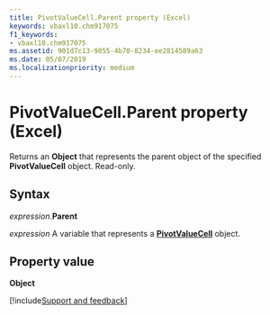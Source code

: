 ```yaml
---
title: PivotValueCell.Parent property (Excel)
keywords: vbaxl10.chm917075
f1_keywords:
- vbaxl10.chm917075
ms.assetid: 901d7c13-9055-4b70-8234-ee2814589a63
ms.date: 05/07/2019
ms.localizationpriority: medium
---
```



# PivotValueCell.Parent property (Excel)

Returns an **Object** that represents the parent object of the specified **PivotValueCell** object. Read-only.


## Syntax

_expression_.**Parent**

_expression_ A variable that represents a **[PivotValueCell](Excel.pivotvaluecell.md)** object.


## Property value

**Object**




[!include[Support and feedback](~/includes/feedback-boilerplate.md)]
